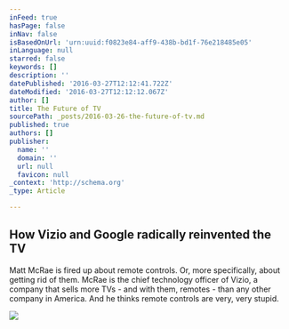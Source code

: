```yaml
---
inFeed: true
hasPage: false
inNav: false
isBasedOnUrl: 'urn:uuid:f0823e84-aff9-438b-bd1f-76e218485e05'
inLanguage: null
starred: false
keywords: []
description: ''
datePublished: '2016-03-27T12:12:41.722Z'
dateModified: '2016-03-27T12:12:12.067Z'
author: []
title: The Future of TV
sourcePath: _posts/2016-03-26-the-future-of-tv.md
published: true
authors: []
publisher:
  name: ''
  domain: ''
  url: null
  favicon: null
_context: 'http://schema.org'
_type: Article

---
```

<article style=""><h1>How Vizio and Google radically reinvented the TV</h1><p>Matt McRae is fired up about remote controls. Or, more specifically, about getting rid of them. McRae is the chief technology officer of Vizio, a company that sells more TVs - and with them, remotes - than any other company in America. And he thinks remote controls are very, very stupid.</p><img src="https://s3-us-west-2.amazonaws.com/the-grid-img/p/e4d5762ce0e2153a6fee5135bd9a2b8293ee7a54.png" /></article>